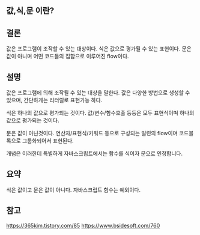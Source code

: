 ## 값,식,문 이란?

## 결론

값은 프로그램이 조작할 수 있는 대상이다.
식은 값으로 평가될 수 있는 표현이다.
문은 값이 아니며 어떤 코드들의 집합으로 이루어진 flow이다.

## 설명

값은 프로그램에 의해 조작될 수 있는 대상을 말한다.
값은 다양한 방법으로 생성할 수 있으며, 간단하게는 리터럴로 표현가능 하다.

식은 하나의 값으로 평가되는 것이다. 값/변수/함수호출 등등은 모두 표현식이며 하나의 값으로 평가되는 것이다.

문은 값이 아닌것이다. 연산자/표현식/키워드 등으로 구성되는 일련의 flow이며 코드블록으로 그룹화되어서 표현된다.

개념은 이러한데 특별하게 자바스크립트에서는 함수를 식이자 문으로 인정합니다.

## 요약

식은 값이고 문은 값이 아니다.
자바스크립트 함수는 예외이다.

## 참고

https://365kim.tistory.com/85
https://www.bsidesoft.com/760
